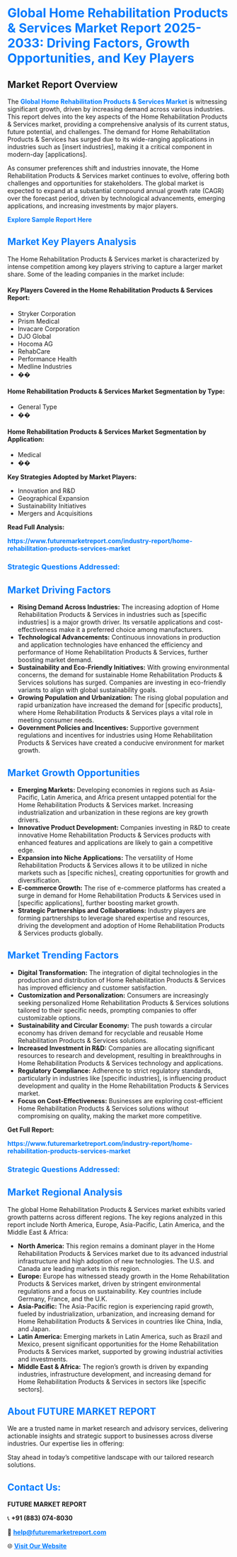 <h1 style="color: #007BFF;">Global Home Rehabilitation Products & Services Market Report 2025-2033: Driving Factors, Growth Opportunities, and Key Players</h1>

<section id="overview">
<h2>Market Report Overview</h2>
<p>The <a href="https://www.futuremarketreport.com/industry-report/home-rehabilitation-products-services-market" style="color: #007BFF; text-decoration: none;"><strong>Global Home Rehabilitation Products & Services Market</strong></a> is witnessing significant growth, driven by increasing demand across various industries. This report delves into the key aspects of the Home Rehabilitation Products & Services market, providing a comprehensive analysis of its current status, future potential, and challenges. The demand for Home Rehabilitation Products & Services has surged due to its wide-ranging applications in industries such as [insert industries], making it a critical component in modern-day [applications].</p>
<p>As consumer preferences shift and industries innovate, the Home Rehabilitation Products & Services market continues to evolve, offering both challenges and opportunities for stakeholders. The global market is expected to expand at a substantial compound annual growth rate (CAGR) over the forecast period, driven by technological advancements, emerging applications, and increasing investments by major players.</p>
</section>

<section id="overview">
<p><a href="https://www.futuremarketreport.com/request-sample/reportId=117934" style="color: #007BFF; text-decoration: none;"><strong>Explore Sample Report Here</strong></a></p>
</section>

<section id="key-players">
<h2 style="color: #007BFF;">Market Key Players Analysis</h2>
<p>The Home Rehabilitation Products & Services market is characterized by intense competition among key players striving to capture a larger market share. Some of the leading companies in the market include:</p>
<h4>Key Players Covered in the Home Rehabilitation Products & Services Report:</h4>
<ul><li>Stryker Corporation</li><li>Prism Medical</li><li>Invacare Corporation</li><li>DJO Global</li><li>Hocoma AG</li><li>RehabCare</li><li>Performance Health</li><li>Medline Industries</li><li>��</li></ul>
<h4>Home Rehabilitation Products & Services Market Segmentation by Type:</h4>
<ul><li>General Type</li><li>��</li></ul>

<h4>Home Rehabilitation Products & Services Market Segmentation by Application:</h4>
<ul><li>Medical</li><li>��</li></ul>
<p><strong>Key Strategies Adopted by Market Players:</strong></p>
<ul>
<li>Innovation and R&D</li>
<li>Geographical Expansion</li>
<li>Sustainability Initiatives</li>
<li>Mergers and Acquisitions</li>
</ul>
</section>

<section>
<p><strong>Read Full Analysis: </strong></p><a href="https://www.futuremarketreport.com/industry-report/home-rehabilitation-products-services-market" style="color: #007BFF; text-decoration: none;"><strong>https://www.futuremarketreport.com/industry-report/home-rehabilitation-products-services-market</strong></a>
<h3 style="color: #007BFF;">Strategic Questions Addressed:</h3>
</section>

<section id="driving-factors">
<h2 style="color: #007BFF;">Market Driving Factors</h2>
<ul>
<li><strong>Rising Demand Across Industries:</strong> The increasing adoption of Home Rehabilitation Products & Services in industries such as [specific industries] is a major growth driver. Its versatile applications and cost-effectiveness make it a preferred choice among manufacturers.</li>
<li><strong>Technological Advancements:</strong> Continuous innovations in production and application technologies have enhanced the efficiency and performance of Home Rehabilitation Products & Services, further boosting market demand.</li>
<li><strong>Sustainability and Eco-Friendly Initiatives:</strong> With growing environmental concerns, the demand for sustainable Home Rehabilitation Products & Services solutions has surged. Companies are investing in eco-friendly variants to align with global sustainability goals.</li>
<li><strong>Growing Population and Urbanization:</strong> The rising global population and rapid urbanization have increased the demand for [specific products], where Home Rehabilitation Products & Services plays a vital role in meeting consumer needs.</li>
<li><strong>Government Policies and Incentives:</strong> Supportive government regulations and incentives for industries using Home Rehabilitation Products & Services have created a conducive environment for market growth.</li>
</ul>
</section>

<section id="growth-opportunities">
<h2 style="color: #007BFF;">Market Growth Opportunities</h2>
<ul>
<li><strong>Emerging Markets:</strong> Developing economies in regions such as Asia-Pacific, Latin America, and Africa present untapped potential for the Home Rehabilitation Products & Services market. Increasing industrialization and urbanization in these regions are key growth drivers.</li>
<li><strong>Innovative Product Development:</strong> Companies investing in R&D to create innovative Home Rehabilitation Products & Services products with enhanced features and applications are likely to gain a competitive edge.</li>
<li><strong>Expansion into Niche Applications:</strong> The versatility of Home Rehabilitation Products & Services allows it to be utilized in niche markets such as [specific niches], creating opportunities for growth and diversification.</li>
<li><strong>E-commerce Growth:</strong> The rise of e-commerce platforms has created a surge in demand for Home Rehabilitation Products & Services used in [specific applications], further boosting market growth.</li>
<li><strong>Strategic Partnerships and Collaborations:</strong> Industry players are forming partnerships to leverage shared expertise and resources, driving the development and adoption of Home Rehabilitation Products & Services products globally.</li>
</ul>
</section>

<section id="trending-factors">
<h2 style="color: #007BFF;">Market Trending Factors</h2>
<ul>
<li><strong>Digital Transformation:</strong> The integration of digital technologies in the production and distribution of Home Rehabilitation Products & Services has improved efficiency and customer satisfaction.</li>
<li><strong>Customization and Personalization:</strong> Consumers are increasingly seeking personalized Home Rehabilitation Products & Services solutions tailored to their specific needs, prompting companies to offer customizable options.</li>
<li><strong>Sustainability and Circular Economy:</strong> The push towards a circular economy has driven demand for recyclable and reusable Home Rehabilitation Products & Services solutions.</li>
<li><strong>Increased Investment in R&D:</strong> Companies are allocating significant resources to research and development, resulting in breakthroughs in Home Rehabilitation Products & Services technology and applications.</li>
<li><strong>Regulatory Compliance:</strong> Adherence to strict regulatory standards, particularly in industries like [specific industries], is influencing product development and quality in the Home Rehabilitation Products & Services market.</li>
<li><strong>Focus on Cost-Effectiveness:</strong> Businesses are exploring cost-efficient Home Rehabilitation Products & Services solutions without compromising on quality, making the market more competitive.</li>
</ul>
</section>

<section>
<p><strong>Get Full Report: </strong></p><a href="https://www.futuremarketreport.com/industry-report/home-rehabilitation-products-services-market" style="color: #007BFF; text-decoration: none;"><strong>https://www.futuremarketreport.com/industry-report/home-rehabilitation-products-services-market</strong></a>
<h3 style="color: #007BFF;">Strategic Questions Addressed:</h3>
</section>


<section id="regional-analysis">
<h2 style="color: #007BFF;">Market Regional Analysis</h2>
<p>The global Home Rehabilitation Products & Services market exhibits varied growth patterns across different regions. The key regions analyzed in this report include North America, Europe, Asia-Pacific, Latin America, and the Middle East & Africa:</p>
<ul>
<li><strong>North America:</strong> This region remains a dominant player in the Home Rehabilitation Products & Services market due to its advanced industrial infrastructure and high adoption of new technologies. The U.S. and Canada are leading markets in this region.</li>
<li><strong>Europe:</strong> Europe has witnessed steady growth in the Home Rehabilitation Products & Services market, driven by stringent environmental regulations and a focus on sustainability. Key countries include Germany, France, and the U.K.</li>
<li><strong>Asia-Pacific:</strong> The Asia-Pacific region is experiencing rapid growth, fueled by industrialization, urbanization, and increasing demand for Home Rehabilitation Products & Services in countries like China, India, and Japan.</li>
<li><strong>Latin America:</strong> Emerging markets in Latin America, such as Brazil and Mexico, present significant opportunities for the Home Rehabilitation Products & Services market, supported by growing industrial activities and investments.</li>
<li><strong>Middle East & Africa:</strong> The region’s growth is driven by expanding industries, infrastructure development, and increasing demand for Home Rehabilitation Products & Services in sectors like [specific sectors].</li>
</ul>
</section>

<footer>
<h2 style="color: #007BFF;">About FUTURE MARKET REPORT</h2>
<p>We are a trusted name in market research and advisory services, delivering actionable insights and strategic support to businesses across diverse industries. Our expertise lies in offering:</p>

<p>Stay ahead in today’s competitive landscape with our tailored research solutions.</p>

<h2 style="color: #007BFF;">Contact Us:</h2>
<p><strong>FUTURE MARKET REPORT</strong></p>
<p>📞 <strong>+91 (883) 074-8030</strong></p>
<p>📧 <strong><a href="mailto:help@futuremarketreport.com" style="color: #007BFF;">help@futuremarketreport.com</a></strong></p>
<p>🌐 <strong><a href="https://www.futuremarketreport.com/" style="color: #007BFF;">Visit Our Website</a></strong></p>
</footer>